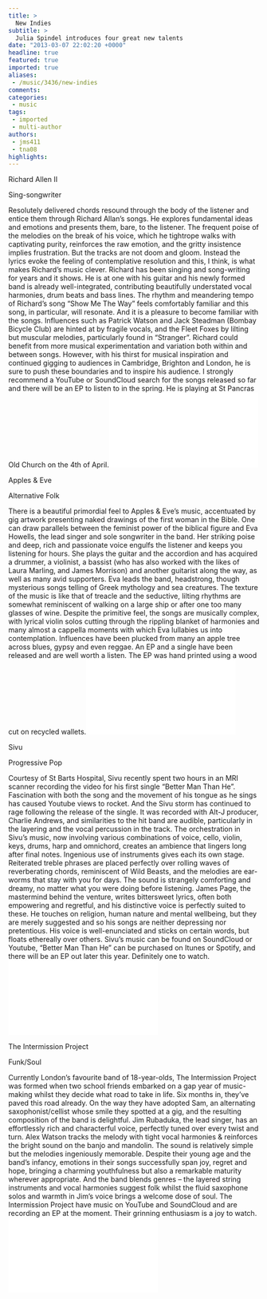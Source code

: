 ```yaml
---
title: >
  New Indies
subtitle: >
  Julia Spindel introduces four great new talents
date: "2013-03-07 22:02:20 +0000"
headline: true
featured: true
imported: true
aliases:
 - /music/3436/new-indies
comments:
categories:
 - music
tags:
 - imported
 - multi-author
authors:
 - jms411
 - tna08
highlights:
---
```


Richard Allen II

Sing-songwriter

Resolutely delivered chords resound through the body of the listener and entice them through Richard Allan’s songs. He explores fundamental ideas and emotions and presents them, bare, to the listener. The frequent poise of the melodies on the break of his voice, which he tightrope walks with captivating purity, reinforces the raw emotion, and the gritty insistence implies frustration. But the tracks are not doom and gloom. Instead the lyrics evoke the feeling of contemplative resolution and this, I think, is what makes Richard’s music clever. Richard has been singing and song-writing for years and it shows. He is at one with his guitar and his newly formed band is already well-integrated, contributing beautifully understated vocal harmonies, drum beats and bass lines. The rhythm and meandering tempo of Richard’s song “Show Me The Way” feels comfortably familiar and this song, in particular, will resonate. And it is a pleasure to become familiar with the songs. Influences such as Patrick Watson and Jack Steadman (Bombay Bicycle Club) are hinted at by fragile vocals, and the Fleet Foxes by lilting but muscular melodies, particularly found in “Stranger”. Richard could benefit from more musical experimentation and variation both within and between songs. However, with his thirst for musical inspiration and continued gigging to audiences in Cambridge, Brighton and London, he is sure to push these boundaries and to inspire his audience. I strongly recommend a YouTube or SoundCloud search for the songs released so far and there will be an EP to listen to in the spring. He is playing at St Pancras Old Church on the 4th of April.![richie photo.jpg](/inc/timthumb.php?src=/img/upload/201303072154-txl11-richie-photo.jpg&w=460px&zc=1&a=t)

Apples & Eve

Alternative Folk

There is a beautiful primordial feel to Apples & Eve’s music, accentuated by gig artwork presenting naked drawings of the first woman in the Bible. One can draw parallels between the feminist power of the biblical figure and Eva Howells, the lead singer and sole songwriter in the band. Her striking poise and deep, rich and passionate voice engulfs the listener and keeps you listening for hours. She plays the guitar and the accordion and has acquired a drummer, a violinist, a bassist (who has also worked with the likes of Laura Marling, and James Morrison) and another guitarist along the way, as well as many avid supporters. Eva leads the band, headstrong, though mysterious songs telling of Greek mythology and sea creatures. The texture of the music is like that of treacle and the seductive, lilting rhythms are somewhat reminiscent of walking on a large ship or after one too many glasses of wine. Despite the primitive feel, the songs are musically complex, with lyrical violin solos cutting through the rippling blanket of harmonies and many almost a cappella moments with which Eva lullabies us into contemplation. Influences have been plucked from many an apple tree across blues, gypsy and even reggae. An EP and a single have been released and are well worth a listen. The EP was hand printed using a wood cut on recycled wallets.![AE photo.jpg](/inc/timthumb.php?src=/img/upload/201303072205-txl11-ae-photo.jpg&w=460px&zc=1&a=t)

Sivu

Progressive Pop

Courtesy of St Barts Hospital, Sivu recently spent two hours in an MRI scanner recording the video for his first single “Better Man Than He”. Fascination with both the song and the movement of his tongue as he sings has caused Youtube views to rocket. And the Sivu storm has continued to rage following the release of the single. It was recorded with Alt-J producer, Charlie Andrews, and similarities to the hit band are audible, particularly in the layering and the vocal percussion in the track. The orchestration in Sivu’s music, now involving various combinations of voice, cello, violin, keys, drums, harp and omnichord, creates an ambience that lingers long after final notes. Ingenious use of instruments gives each its own stage. Reiterated treble phrases are placed perfectly over rolling waves of reverberating chords, reminiscent of Wild Beasts, and the melodies are ear-worms that stay with you for days. The sound is strangely comforting and dreamy, no matter what you were doing before listening. James Page, the mastermind behind the venture, writes bittersweet lyrics, often both empowering and regretful, and his distinctive voice is perfectly suited to these. He touches on religion, human nature and mental wellbeing, but they are merely suggested and so his songs are neither depressing nor pretentious. His voice is well-enunciated and sticks on certain words, but floats ethereally over others. Sivu’s music can be found on SoundCloud or Youtube, “Better Man Than He” can be purchased on Itunes or Spotify, and there will be an EP out later this year. Definitely one to watch.![Sivu photo.jpg](/inc/timthumb.php?src=/img/upload/201303072159-txl11-sivu-photo.jpg&w=460px&zc=1&a=t)

The Intermission Project

Funk/Soul

Currently London’s favourite band of 18-year-olds, The Intermission Project was formed when two school friends embarked on a gap year of music-making whilst they decide what road to take in life. Six months in, they’ve paved this road already. On the way they have adopted Sam, an alternating saxophonist/cellist whose smile they spotted at a gig, and the resulting composition of the band is delightful. Jim Rubaduka, the lead singer, has an effortlessly rich and characterful voice, perfectly tuned over every twist and turn. Alex Watson tracks the melody with tight vocal harmonies & reinforces the bright sound on the banjo and mandolin. The sound is relatively simple but the melodies ingeniously memorable. Despite their young age and the band’s infancy, emotions in their songs successfully span joy, regret and hope, bringing a charming youthfulness but also a remarkable maturity wherever appropriate. And the band blends genres – the layered string instruments and vocal harmonies suggest folk whilst the fluid saxophone solos and warmth in Jim’s voice brings a welcome dose of soul. The Intermission Project have music on YouTube and SoundCloud and are recording an EP at the moment. Their grinning enthusiasm is a joy to watch.![TIP photo.jpg](/inc/timthumb.php?src=/img/upload/201303072202-txl11-tip-photo.jpg&w=460px&zc=1&a=t)
